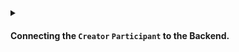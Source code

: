 <details>
<summary>
<h4>

Connecting the `Creator` `Participant` to the Backend.

</h4>
</summary>
<p>
Now we will connect the test account to the backend.

```javascript
const ctcCreator = accCreator.contract(backend);
```
> `accCreator.contract(backend);` returns a ***Reach Contract*** that contains the contract address.

2. We can now connect to the backend `Creator` interface with : 

```javascript
await ctcCreator.participants.Creator({
    // Specify Creator interact interface here
})
```
> `await ctcCreator.participants.Creator` will connect the backend `Creator` interface with the `accCreator`.

> Before we do that, we need to implement the `Creator` interface that we defined in [`index.rsh`](https://raw.githubusercontent.com/BMscis/reach-tutorial/Documentation/Tutorial/Chapters/backend/4.AddingALocalStep/index.rsh).

3. Implementing the `getSale` function.

- `getSale` function requires three parameters : `nftId`, `minBid` and `lenInBlocks`.

```javascript
const nftId = theNFT.id
const minBid = stdlib.parseCurrency(2);
lenInBlocks = 10;
```
- We are getting the `nftId` from the NFT we created earlier.
- The minimum bid is 2 network tokens.
- The number of blocks before the auction ends is 10.

```javascript
const params = { 
nftId:nftId,
minBid:minBid,
lenInBlocks:lenInBlocks,
};
```
- Since the `getSale` function expects an object, we need to create an object with the parameters.

4. Adding `getSale` to the interface.

```javascript
await ctcCreator.participants.Creator({
    // ++ Add get sale function.
    getSale: () => {
        return params;
    },
})
```
5. Adding `seeBid` function to the frontend.

Ass you recall, the `seeBid` function from the [`backend`](4.AddingALocalStep/index.rsh) sends an `Address` and a `UInt` to the frontend.

```javascript
await ctcCreator.participants.Creator({
    // ++ Add get sale function.
    getSale: () => {
        return params;
    },
    // ++ Add seeBid function.
    seeBid: (who, amt) => {
        let newBidder = stdlib.formatAddress(who)
        let newBid = stdlib.formatCurrency(amt)
        console.log(`Creator saw that ${newBidder} bid ${newBid}.`);
    },
})
```

6. The `showOutcome` function will notify the frontend, when the contract is ready to begin the auction.

```javascript
await ctcCreator.participants.Creator({
    // ++ Add get sale function.
    getSale: () => {
        return params;
    },
    // ++ Add seeBid function.
    seeBid: (who, amt) => {
        let newBidder = stdlib.formatAddress(who)
        let newBid = stdlib.formatCurrency(amt)
        console.log(`Creator saw that ${newBidder} bid ${newBid}.`);
    },
    // ++ Add showOutcome function.
    showOutcome: (winner, amt) => {
        let newWinner = stdlib.formatAddress(winner)
        let newAmt = stdlib.formatCurrency(amt)
        console.log(`Creator saw that ${newWinner} won with ${newAmt}`)
    }
})

```
7. Adding it all up, this is how the [`index.mjs`](4.AddingALocalStep/index.mjs) interface looks.

```javascript
import { loadStdlib } from '@reach-sh/stdlib';
import * as backend from './build/index.main.mjs';

// connector can be 'ETH', 'ALGO', or 'CFX'
const stdlib = loadStdlib();


// generate starting balance
const startingBalance = stdlib.parseCurrency(100);
// create test account
const accCreator = await stdlib.newTestAccount(startingBalance);

const theNFT = await stdlib.launchToken(accCreator, "bumple", "NFT", { supply: 1 });

const ctcCreator = accCreator.contract(backend);

await ctcCreator.participants.Creator({
    // ++ Add get sale function.
    getSale: () => {
        return params;
    },
    // ++ Add seeBid function.
    seeBid: (who, amt) => {
        let newBidder = stdlib.formatAddress(who)
        let newBid = stdlib.formatCurrency(amt)
        console.log(`Creator saw that ${newBidder} bid ${newBid}.`);
    },
    // ++ Add showOutcome function.
    showOutcome: (winner, amt) => {
        let newWinner = stdlib.formatAddress(winner)
        let newAmt = stdlib.formatCurrency(amt)
        console.log(`Creator saw that ${newWinner} won with ${newAmt}`)
    }
})
```

</p>
</details>

